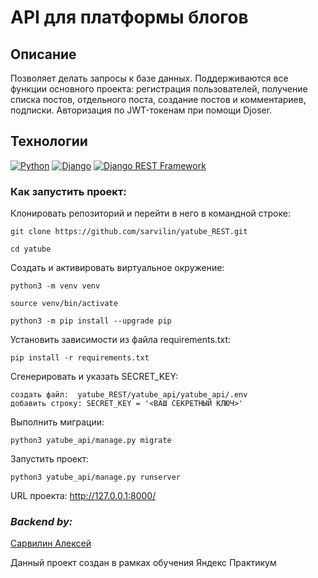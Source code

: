 # API для платформы блогов

## Описание
Позволяет делать запросы к базе данных. Поддерживаются все функции
основного проекта: регистрация пользователей, получение списка постов,
отдельного поста, создание постов и комментариев, подписки.
Авторизация по JWT-токенам при помощи Djoser.

## Технологии
[![Python](https://img.shields.io/badge/-Python-464646?style=flat-square&logo=Python)](https://www.python.org/)
[![Django](https://img.shields.io/badge/-Django-464646?style=flat-square&logo=Django)](https://www.djangoproject.com/)
[![Django REST Framework](https://img.shields.io/badge/-Django%20REST%20Framework-464646?style=flat-square&logo=Django%20REST%20Framework)](https://www.django-rest-framework.org/)

### Как запустить проект:
Клонировать репозиторий и перейти в него в командной строке:
```
git clone https://github.com/sarvilin/yatube_REST.git
```
```
cd yatube
```

Cоздать и активировать виртуальное окружение:
```
python3 -m venv venv
```
```
source venv/bin/activate
```
```
python3 -m pip install --upgrade pip
```

Установить зависимости из файла requirements.txt:
```
pip install -r requirements.txt
```
Сгенерировать и указать SECRET_KEY:
```
создать файл:  yatube_REST/yatube_api/yatube_api/.env
добавить строку: SECRET_KEY = '<ВАШ СЕКРЕТНЫЙ КЛЮЧ>'
```
Выполнить миграции:
```
python3 yatube_api/manage.py migrate
```
Запустить проект:
```
python3 yatube_api/manage.py runserver
```

URL проекта:  http://127.0.0.1:8000/

### *Backend by:*
[Сарвилин Алексей](https://github.com/sarvilin/yatube_REST)

Данный проект создан в рамках обучения Яндекс Практикум